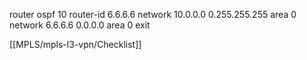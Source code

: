router ospf 10
router-id 6.6.6.6
network 10.0.0.0 0.255.255.255 area 0
network 6.6.6.6 0.0.0.0 area 0
exit

[[MPLS/mpls-l3-vpn/Checklist]]